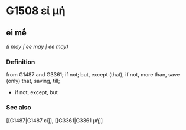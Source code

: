 # G1508 εἰ μή

## ei mḗ

_(i may | ee may | ee may)_

### Definition

from G1487 and G3361; if not; but, except (that), if not, more than, save (only) that, saving, till; 

- if not, except, but

### See also

[[G1487|G1487 εἰ]], [[G3361|G3361 μή]]

